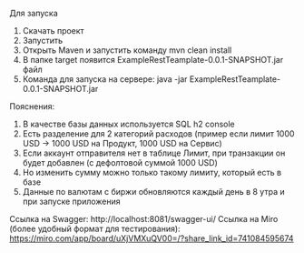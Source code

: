 Для запуска
1) Скачать проект
2) Запустить
3) Открыть Maven и запустить команду mvn clean install
4) В папке target появится ExampleRestTeamplate-0.0.1-SNAPSHOT.jar файл
5) Команда для запуска на сервере: java -jar ExampleRestTeamplate-0.0.1-SNAPSHOT.jar

Пояснения:
1) В качестве базы данных используется SQL h2 console
2) Есть разделение для 2 категорий расходов (пример если лимит 1000 USD -> 1000 USD на Продукт, 1000 USD на Сервис)
3) Если аккаунт отправителя нет в таблице Лимит, при транзакции он будет добавлен (с дефолтовой суммой 1000 USD)
4) Но изменить сумму можно только такому лимиту, который есть в базе
5) Данные по валютам с биржи обновляются каждый день в 8 утра и при запуске приложения

Ссылка на Swagger: http://localhost:8081/swagger-ui/
Ссылка на Miro (более удобный формат для тестирования): https://miro.com/app/board/uXjVMXuQV00=/?share_link_id=741084595674